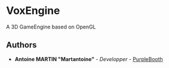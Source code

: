 # VoxEngine
A 3D GameEngine based on OpenGL

## Authors
* **Antoine MARTIN "Martantoine"** - *Developper* - [PurpleBooth](https://github.com/martantoine)